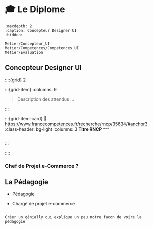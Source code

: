 # 🎓 Le Diplome

```{toctree}
:maxdepth: 2
:caption: Concepteur Designer UI
:hidden:

Metier/Concepteur_UI
Metier/Competences/Competences_UI
Metier/Evaluation

```

## Concepteur Designer UI

::::{grid} 2

:::{grid-item}
:columns: 9

> Description des attendus ...

:::

:::{grid-item-card}
:link: https://www.francecompetences.fr/recherche/rncp/35634/#anchor3
:class-header: bg-light
:columns: 3
**Titre RNCP**
^^^

```{image} ../../_static/logos/France-competence.jpg

```

:::

::::

### Chef de Projet e-Commerce ?



## La Pédagogie

- Pédagogie

- Chargé de projet e-commerce 




```{note}

Créer un génially qui explique un peu notre facon de voire la pédagogie


```

